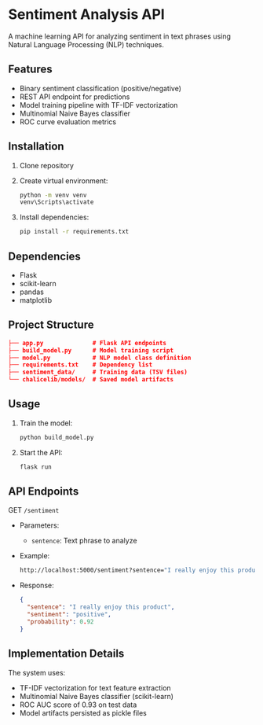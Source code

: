 # Sentiment Analysis API

A machine learning API for analyzing sentiment in text phrases using Natural Language Processing (NLP) techniques.

## Features

- Binary sentiment classification (positive/negative)
- REST API endpoint for predictions
- Model training pipeline with TF-IDF vectorization
- Multinomial Naive Bayes classifier
- ROC curve evaluation metrics

## Installation

1. Clone repository
2. Create virtual environment:

   ```bash
   python -m venv venv
   venv\Scripts\activate
   ```

3. Install dependencies:

   ```bash
   pip install -r requirements.txt
   ```

## Dependencies

- Flask
- scikit-learn
- pandas
- matplotlib

## Project Structure

```json
├── app.py              # Flask API endpoints
├── build_model.py      # Model training script
├── model.py            # NLP model class definition
├── requirements.txt    # Dependency list
├── sentiment_data/     # Training data (TSV files)
└── chalicelib/models/  # Saved model artifacts
```

## Usage

1. Train the model:

   ```bash
   python build_model.py
   ```

2. Start the API:

   ```bash
   flask run
   ```

## API Endpoints

GET `/sentiment`

- Parameters:
  - `sentence`: Text phrase to analyze
- Example:

  ```bash
  http://localhost:5000/sentiment?sentence="I really enjoy this product"
  ```

- Response:

  ```json
  {
    "sentence": "I really enjoy this product",
    "sentiment": "positive",
    "probability": 0.92
  }
  ```

## Implementation Details

The system uses:

- TF-IDF vectorization for text feature extraction
- Multinomial Naive Bayes classifier (scikit-learn)
- ROC AUC score of 0.93 on test data
- Model artifacts persisted as pickle files

